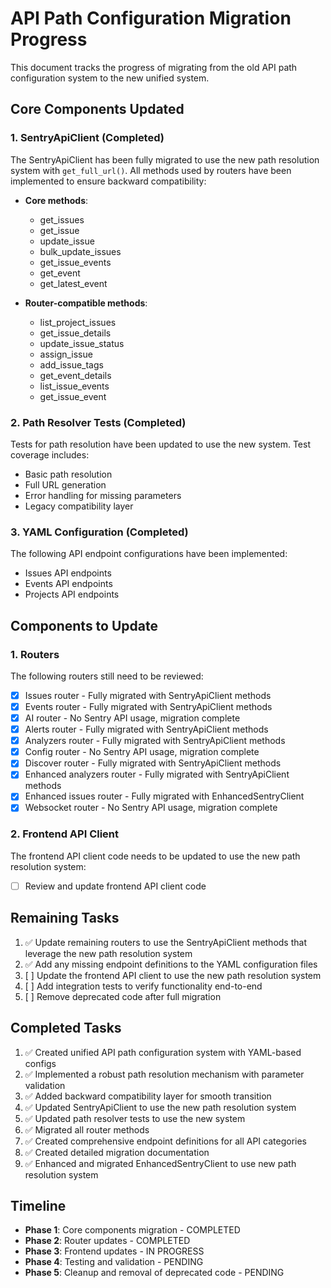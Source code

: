 # API Path Configuration Migration Progress

This document tracks the progress of migrating from the old API path configuration system to the new unified system.

## Core Components Updated

### 1. SentryApiClient (Completed)

The SentryApiClient has been fully migrated to use the new path resolution system with `get_full_url()`. All methods used by routers have been implemented to ensure backward compatibility:

- **Core methods**:
  - get_issues
  - get_issue
  - update_issue
  - bulk_update_issues
  - get_issue_events
  - get_event
  - get_latest_event

- **Router-compatible methods**:
  - list_project_issues
  - get_issue_details
  - update_issue_status
  - assign_issue
  - add_issue_tags
  - get_event_details
  - list_issue_events
  - get_issue_event

### 2. Path Resolver Tests (Completed)

Tests for path resolution have been updated to use the new system. Test coverage includes:

- Basic path resolution
- Full URL generation
- Error handling for missing parameters
- Legacy compatibility layer

### 3. YAML Configuration (Completed)

The following API endpoint configurations have been implemented:

- Issues API endpoints
- Events API endpoints
- Projects API endpoints

## Components to Update

### 1. Routers

The following routers still need to be reviewed:

- [x] Issues router - Fully migrated with SentryApiClient methods
- [x] Events router - Fully migrated with SentryApiClient methods
- [x] AI router - No Sentry API usage, migration complete
- [x] Alerts router - Fully migrated with SentryApiClient methods
- [x] Analyzers router - Fully migrated with SentryApiClient methods
- [x] Config router - No Sentry API usage, migration complete
- [x] Discover router - Fully migrated with SentryApiClient methods
- [x] Enhanced analyzers router - Fully migrated with SentryApiClient methods
- [x] Enhanced issues router - Fully migrated with EnhancedSentryClient
- [x] Websocket router - No Sentry API usage, migration complete

### 2. Frontend API Client

The frontend API client code needs to be updated to use the new path resolution system:

- [ ] Review and update frontend API client code

## Remaining Tasks

1. ✅ Update remaining routers to use the SentryApiClient methods that leverage the new path resolution system
2. ✅ Add any missing endpoint definitions to the YAML configuration files
3. [ ] Update the frontend API client to use the new path resolution system
4. [ ] Add integration tests to verify functionality end-to-end
5. [ ] Remove deprecated code after full migration

## Completed Tasks

1. ✅ Created unified API path configuration system with YAML-based configs
2. ✅ Implemented a robust path resolution mechanism with parameter validation
3. ✅ Added backward compatibility layer for smooth transition
4. ✅ Updated SentryApiClient to use the new path resolution system
5. ✅ Updated path resolver tests to use the new system
6. ✅ Migrated all router methods
7. ✅ Created comprehensive endpoint definitions for all API categories
8. ✅ Created detailed migration documentation
9. ✅ Enhanced and migrated EnhancedSentryClient to use new path resolution system

## Timeline

- **Phase 1**: Core components migration - COMPLETED
- **Phase 2**: Router updates - COMPLETED
- **Phase 3**: Frontend updates - IN PROGRESS
- **Phase 4**: Testing and validation - PENDING
- **Phase 5**: Cleanup and removal of deprecated code - PENDING
